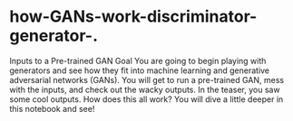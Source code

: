 # how-GANs-work-discriminator-generator-.
Inputs to a Pre-trained GAN Goal You are going to begin playing with generators and see how they fit into machine learning and generative adversarial networks (GANs). You will get to run a pre-trained GAN, mess with the inputs, and check out the wacky outputs.  In the teaser, you saw some cool outputs. How does this all work? You will dive a little deeper in this notebook and see!
